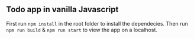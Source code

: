 ## Todo app in vanilla Javascript

First run `npm install` in the root folder to install the dependecies.
Then run `npm run build` & `npm run start` to view the app on a localhost.

